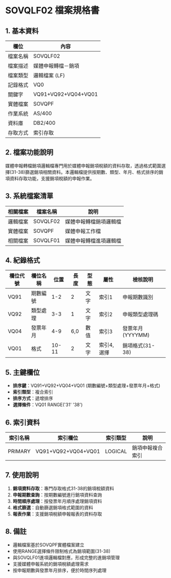 # SOVQLF02 檔案規格書

## 1. 基本資料

| 欄位 | 內容 |
|------|------|
| 檔案名稱 | SOVQLF02 |
| 檔案描述 | 媒體申報轉檔－銷項 |
| 檔案類型 | 邏輯檔案 (LF) |
| 記錄格式 | VQ0 |
| 關鍵字 | VQ91+VQ92+VQ04+VQ01 |
| 實體檔案 | SOVQPF |
| 作業系統 | AS/400 |
| 資料庫 | DB2/400 |
| 存取方式 | 索引存取 |

## 2. 檔案功能說明

媒體申報轉檔銷項邏輯檔專門用於媒體申報銷項稅額的資料存取，透過格式範圍選擇(31-38)篩選銷項相關資料。本邏輯檔提供按期數、類型、年月、格式排序的銷項資料存取功能，支援銷項稅額的申報作業。

## 3. 系統檔案清單

| 相關檔案 | 檔案名稱 | 說明 |
|----------|----------|------|
| 邏輯檔案 | SOVQLF02 | 媒體申報轉檔銷項邏輯檔 |
| 實體檔案 | SOVQPF | 媒體申報工作檔 |
| 相關檔案 | SOVQLF01 | 媒體申報轉檔進項邏輯檔 |

## 4. 紀錄格式

| 欄位代號 | 欄位名稱 | 位置 | 長度 | 型態 | 屬性 | 檢核說明 |
|----------|----------|------|------|------|------|----------|
| VQ91 | 期數編號 | 1-2 | 2 | 文字 | 索引1 | 申報期數識別 |
| VQ92 | 類型處理 | 3-3 | 1 | 文字 | 索引2 | 申報類型處理碼 |
| VQ04 | 發票年月 | 4-9 | 6,0 | 數值 | 索引3 | 發票年月(YYYYMM) |
| VQ01 | 格式 | 10-11 | 2 | 文字 | 索引4,選擇 | 銷項格式(31-38) |

## 5. 主鍵欄位

- **排序鍵**：VQ91+VQ92+VQ04+VQ01 (期數編號+類型處理+發票年月+格式)
- **索引類型**：複合索引
- **排序方式**：遞增排序
- **選擇條件**：VQ01 RANGE('31' '38')

## 6. 索引資料

| 索引名稱 | 索引欄位 | 索引類型 | 說明 |
|----------|----------|----------|------|
| PRIMARY | VQ91+VQ92+VQ04+VQ01 | LOGICAL | 銷項申報複合索引 |

## 7. 使用說明

1. **銷項資料存取**：專門存取格式31-38的銷項稅額資料
2. **申報期數查詢**：按期數編號進行銷項資料查詢
3. **時間順序處理**：按發票年月順序處理銷項資料
4. **格式篩選**：自動篩選銷項格式範圍的資料
5. **報表作業**：支援銷項稅額申報報表的資料存取

## 8. 備註

- 邏輯檔案基於SOVQPF實體檔案建立
- 使用RANGE選擇條件限制格式為銷項範圍(31-38)
- 與SOVQLF01進項邏輯檔對應，形成完整的進銷項管理
- 支援媒體申報系統的銷項稅額處理需求
- 按申報期數與發票年月排序，便於時間序列處理 